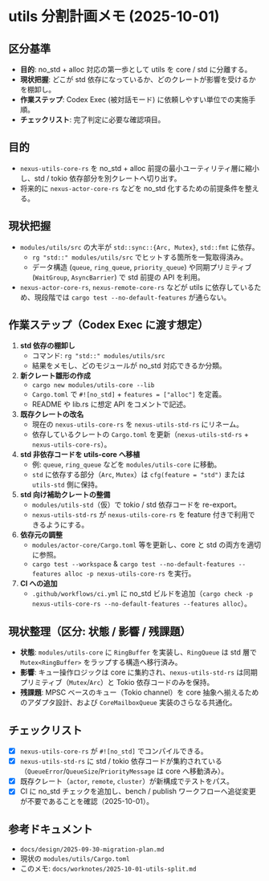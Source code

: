 # utils 分割計画メモ (2025-10-01)

## 区分基準
- **目的**: no_std + alloc 対応の第一歩として utils を core / std に分離する。
- **現状把握**: どこが std 依存になっているか、どのクレートが影響を受けるかを棚卸し。
- **作業ステップ**: Codex Exec (被対話モード) に依頼しやすい単位での実施手順。
- **チェックリスト**: 完了判定に必要な確認項目。

## 目的
- `nexus-utils-core-rs` を no_std + alloc 前提の最小ユーティリティ層に縮小し、std / tokio 依存部分を別クレートへ切り出す。
- 将来的に `nexus-actor-core-rs` などを no_std 化するための前提条件を整える。

## 現状把握
- `modules/utils/src` の大半が `std::sync::{Arc, Mutex}`, `std::fmt` に依存。
  - `rg "std::" modules/utils/src` でヒットする箇所を一覧取得済み。
  - データ構造 (`queue`, `ring_queue`, `priority_queue`) や同期プリミティブ (`WaitGroup`, `AsyncBarrier`) で std 前提の API を利用。
- `nexus-actor-core-rs`, `nexus-remote-core-rs` などが utils に依存しているため、現段階では `cargo test --no-default-features` が通らない。

## 作業ステップ（Codex Exec に渡す想定）
1. **std 依存の棚卸し**
   - コマンド: `rg "std::" modules/utils/src`
   - 結果をメモし、どのモジュールが no_std 対応できるか分類。
2. **新クレート雛形の作成**
   - `cargo new modules/utils-core --lib`
   - `Cargo.toml` で `#![no_std]` + `features = ["alloc"]` を定義。
   - README や lib.rs に想定 API をコメントで記述。
3. **既存クレートの改名**
   - 現在の `nexus-utils-core-rs` を `nexus-utils-std-rs` にリネーム。
   - 依存しているクレートの `Cargo.toml` を更新（`nexus-utils-std-rs` + `nexus-utils-core-rs`）。
4. **std 非依存コードを utils-core へ移植**
   - 例: `queue`, `ring_queue` などを `modules/utils-core` に移動。
   - `std` に依存する部分（`Arc`, `Mutex`）は `cfg(feature = "std")` または `utils-std` 側に保持。
5. **std 向け補助クレートの整備**
   - `modules/utils-std`（仮）で tokio / std 依存コードを re-export。
   - `nexus-utils-std-rs` が `nexus-utils-core-rs` を feature 付きで利用できるようにする。
6. **依存元の調整**
   - `modules/actor-core/Cargo.toml` 等を更新し、core と std の両方を適切に参照。
   - `cargo test --workspace` & `cargo test --no-default-features --features alloc -p nexus-utils-core-rs` を実行。
7. **CI への追加**
   - `.github/workflows/ci.yml` に no_std ビルドを追加（`cargo check -p nexus-utils-core-rs --no-default-features --features alloc`）。

## 現状整理（区分: 状態 / 影響 / 残課題）
- **状態**: `modules/utils-core` に `RingBuffer` を実装し、`RingQueue` は std 層で `Mutex<RingBuffer>` をラップする構造へ移行済み。
- **影響**: キュー操作ロジックは core に集約され、`nexus-utils-std-rs` は同期プリミティブ（`Mutex`/`Arc`）と Tokio 依存コードのみを保持。
- **残課題**: MPSC ベースのキュー（Tokio channel）を core 抽象へ揃えるためのアダプタ設計、および `CoreMailboxQueue` 実装のさらなる共通化。

## チェックリスト
- [x] `nexus-utils-core-rs` が `#![no_std]` でコンパイルできる。
- [x] `nexus-utils-std-rs` に std / tokio 依存コードが集約されている（`QueueError`/`QueueSize`/`PriorityMessage` は core へ移動済み）。
- [x] 既存クレート（`actor`, `remote`, `cluster`）が新構成でテストをパス。
- [x] CI に no_std チェックを追加し、bench / publish ワークフローへ追従変更が不要であることを確認（2025-10-01）。

## 参考ドキュメント
- `docs/design/2025-09-30-migration-plan.md`
- 現状の `modules/utils/Cargo.toml`
- このメモ: `docs/worknotes/2025-10-01-utils-split.md`
